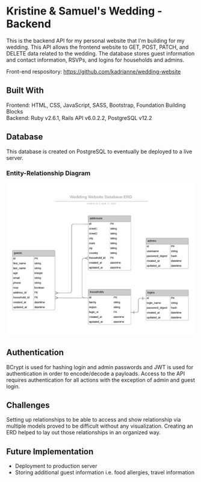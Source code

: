 # Kristine & Samuel's Wedding - Backend

This is the backend API for my personal website that I'm building for my wedding. This API allows the frontend website to GET, POST, PATCH, and DELETE data related to the wedding. The database stores guest information and contact information, RSVPs, and logins for households and admins. 

Front-end respository: https://github.com/kadrianne/wedding-website


## Built With
Frontend: HTML, CSS, JavaScript, SASS, Bootstrap, Foundation Building Blocks<br>
Backend: Ruby v2.6.1, Rails API v6.0.2.2, PostgreSQL v12.2

## Database

This database is created on PostgreSQL to eventually be deployed to a live server. 

### Entity-Relationship Diagram
![](media/wedding-website-erd.png)


## Authentication

BCrypt is used for hashing login and admin passwords and JWT is used for authentication in order to encode/decode a payloads. Access to the API requires authentication for all actions with the exception of admin and guest login.

## Challenges

Setting up relationships to be able to access and show relationship via multiple models proved to be difficult without any visualization. Creating an ERD helped to lay out those relationships in an organized way.

## Future Implementation

- Deployment to production server
- Storing additional guest information i.e. food allergies, travel information